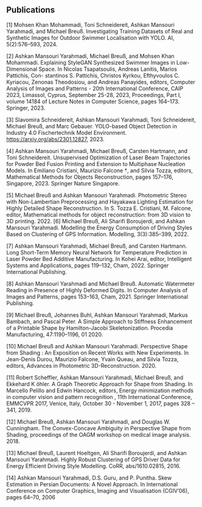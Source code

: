 ## Publications

[1] Mohsen Khan Mohammadi, Toni Schneidereit, Ashkan Mansouri Yarahmadi, and Michael Breuß. Investigating Training Datasets of Real and Synthetic Images for Outdoor Swimmer Localisation with YOLO. AI, 5(2):576–593, 2024.

[2] Ashkan Mansouri Yarahmadi, Michael Breuß, and Mohsen Khan Mohammadi. Explaining StyleGAN Synthesized Swimmer Images in Low-Dimensional Space. In Nicolas Tsapatsoulis, Andreas Lanitis, Marios Pattichis, Con- stantinos S. Pattichis, Christos Kyrkou, Efthyvoulos C. Kyriacou, Zenonas Theodosiou, and Andreas Panayides, editors, Computer Analysis of Images and Patterns - 20th International Conference, CAIP 2023, Limassol, Cyprus, September 25-28, 2023, Proceedings, Part I, volume 14184 of Lecture Notes in Computer Science, pages 164–173. Springer, 2023.

[3] Slavomira Schneidereit, Ashkan Mansouri Yarahmadi, Toni Schneidereit, Michael Breuß, and Marc Gebauer. YOLO-based Object Detection in Industry 4.0 Fischertechnik Model Environment. https://arxiv.org/abs/2301.12827, 2023.

[4] Ashkan Mansouri Yarahmadi, Michael Breuß, Carsten Hartmann, and Toni Schneidereit. Unsupervised Optimization of Laser Beam Trajectories for Powder Bed Fusion Printing and Extension to Multiphase Nucleation Models. In Emiliano Cristiani, Maurizio Falcone †, and Silvia Tozza, editors, Mathematical Methods for Objects Reconstruction, pages 157–176, Singapore, 2023. Springer Nature Singapore.

[5] Michael Breuß and Ashkan Mansouri Yarahmadi. Photometric Stereo with Non-Lambertian Preprocessing and Hayakawa Lighting Estimation for Highly Detailed Shape Reconstruction. In S. Tozza E. Cristiani, M. Falcone, editor, Mathematical methods for object reconstruction: from 3D vision to 3D printing. 2022.
[6] Michael Breuß, Ali Sharifi Boroujerdi, and Ashkan Mansouri Yarahmadi. Modelling the Energy Consumption of Driving Styles Based on Clustering of GPS Information. Modelling, 3(3):385–399, 2022.

[7] Ashkan Mansouri Yarahmadi, Michael Breuß, and Carsten Hartmann. Long Short-Term Memory Neural Network for Temperature Prediction in Laser Powder Bed Additive Manufacturing. In Kohei Arai, editor, Intelligent Systems and Applications, pages 119–132, Cham, 2022. Springer International Publishing.

[8] Ashkan Mansouri Yarahmadi and Michael Breuß. Automatic Watermeter Reading in Presence of Highly Deformed Digits. In Computer Analysis of Images and Patterns, pages 153–163, Cham, 2021. Springer International Publishing.

[9] Michael Breuß, Johannes Buhl, Ashkan Mansouri Yarahmadi, Markus Bambach, and Pascal Peter. A Simple Approach to Stiffness Enhancement of a Printable Shape by Hamilton-Jacobi Skeletonization. Procedia Manufacturing, 47:1190–1196, 01 2020.

[10] Michael Breuß and Ashkan Mansouri Yarahmadi. Perspective Shape from Shading : An Exposition on Recent Works with New Experiments. In Jean-Denis Durou, Maurizio Falcone, Yvain Queau, and Silvia Tozza, editors, Advances in Photometric 3D-Reconstruction. 2020.

[11] Robert Scheffler, Ashkan Mansouri Yarahmadi, Michael Breuß, and Ekkehard K ̈ohler. A Graph Theoretic Approach for Shape from Shading. In Marcello Pelillo and Edwin Hancock, editors, Energy minimization methods in computer vision and pattern recognition , 11th International Conference, EMMCVPR 2017, Venice, Italy, October 30 - November 1, 2017, pages 328 – 341, 2019.

[12] Michael Breuß, Ashkan Mansouri Yarahmadi, and Douglas W. Cunningham. The Convex-Concave Ambiguity in Perspective Shape from Shading, proceedings of the OAGM workshop on medical image analysis. 2018.

[13] Michael Breuß, Laurent Hoeltgen, Ali Sharifi Boroujerdi, and Ashkan Mansouri Yarahmadi. Highly Robust Clustering of GPS Driver Data for Energy Efficient Driving Style Modelling. CoRR, abs/1610.02815, 2016.

[14] Ashkan Mansouri Yarahmadi, D.S. Guru, and P. Punitha. Skew Estimation in Persian Documents: A Novel Approach. In International Conference on Computer Graphics, Imaging and Visualisation (CGIV’06), pages 64–70, 2006
